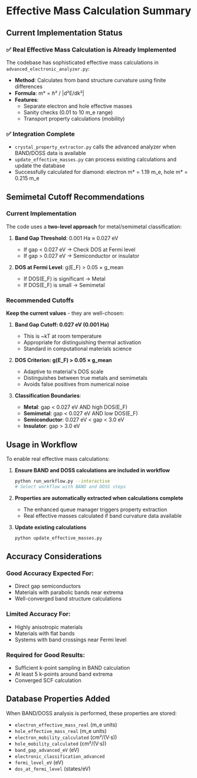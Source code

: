 # Effective Mass Calculation Summary

## Current Implementation Status

### ✅ Real Effective Mass Calculation is Already Implemented
The codebase has sophisticated effective mass calculations in `advanced_electronic_analyzer.py`:
- **Method**: Calculates from band structure curvature using finite differences
- **Formula**: m* = ℏ² / |d²E/dk²|
- **Features**:
  - Separate electron and hole effective masses
  - Sanity checks (0.01 to 10 m_e range)
  - Transport property calculations (mobility)

### ✅ Integration Complete
- `crystal_property_extractor.py` calls the advanced analyzer when BAND/DOSS data is available
- `update_effective_masses.py` can process existing calculations and update the database
- Successfully calculated for diamond: electron m* = 1.19 m_e, hole m* = 0.215 m_e

## Semimetal Cutoff Recommendations

### Current Implementation
The code uses a **two-level approach** for metal/semimetal classification:

1. **Band Gap Threshold**: 0.001 Ha ≈ 0.027 eV
   - If gap < 0.027 eV → Check DOS at Fermi level
   - If gap > 0.027 eV → Semiconductor or insulator

2. **DOS at Fermi Level**: g(E_F) > 0.05 × g_mean
   - If DOS(E_F) is significant → Metal
   - If DOS(E_F) is small → Semimetal

### Recommended Cutoffs

**Keep the current values** - they are well-chosen:

1. **Band Gap Cutoff: 0.027 eV (0.001 Ha)**
   - This is ~kT at room temperature
   - Appropriate for distinguishing thermal activation
   - Standard in computational materials science

2. **DOS Criterion: g(E_F) > 0.05 × g_mean**
   - Adaptive to material's DOS scale
   - Distinguishes between true metals and semimetals
   - Avoids false positives from numerical noise

3. **Classification Boundaries**:
   - **Metal**: gap < 0.027 eV AND high DOS(E_F)
   - **Semimetal**: gap < 0.027 eV AND low DOS(E_F)
   - **Semiconductor**: 0.027 eV < gap < 3.0 eV
   - **Insulator**: gap > 3.0 eV

## Usage in Workflow

To enable real effective mass calculations:

1. **Ensure BAND and DOSS calculations are included in workflow**
   ```bash
   python run_workflow.py --interactive
   # Select workflow with BAND and DOSS steps
   ```

2. **Properties are automatically extracted when calculations complete**
   - The enhanced queue manager triggers property extraction
   - Real effective masses calculated if band curvature data available

3. **Update existing calculations**
   ```bash
   python update_effective_masses.py
   ```

## Accuracy Considerations

### Good Accuracy Expected For:
- Direct gap semiconductors
- Materials with parabolic bands near extrema
- Well-converged band structure calculations

### Limited Accuracy For:
- Highly anisotropic materials
- Materials with flat bands
- Systems with band crossings near Fermi level

### Required for Good Results:
- Sufficient k-point sampling in BAND calculation
- At least 5 k-points around band extrema
- Converged SCF calculation

## Database Properties Added

When BAND/DOSS analysis is performed, these properties are stored:
- `electron_effective_mass_real` (m_e units)
- `hole_effective_mass_real` (m_e units)
- `electron_mobility_calculated` (cm²/(V·s))
- `hole_mobility_calculated` (cm²/(V·s))
- `band_gap_advanced_eV` (eV)
- `electronic_classification_advanced`
- `fermi_level_eV` (eV)
- `dos_at_fermi_level` (states/eV)